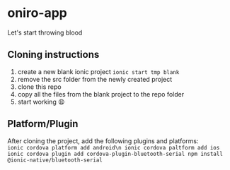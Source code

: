 # oniro-app
Let's start throwing blood


## Cloning instructions
1. create a new blank ionic project `ionic start tmp blank`
2. remove the src folder from the newly created project
3. clone this repo
4. copy all the files from the blank project to the repo folder
5. start working :weary:

## Platform/Plugin
After cloning the project, add the following plugins and platforms:<br>
`
ionic cordova platform add android\n
ionic cordova paltform add ios
ionic cordova plugin add cordova-plugin-bluetooth-serial
npm install @ionic-native/bluetooth-serial
`
